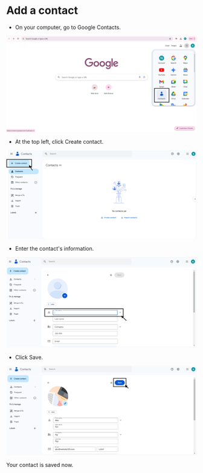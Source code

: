 # Add a contact
- On your computer, go to Google Contacts.

![Google contacts](S1.png)

- At the top left, click Create contact.


![Create](S2.png)

- Enter the contact's information.

![Enter Info](S3.png)

- Click Save.

![Save](S4.png)

Your contact is saved now.
